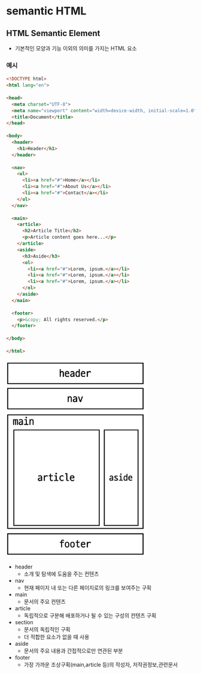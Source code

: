 # semantic HTML

## HTML Semantic Element
- 기본적인 모양과 기능 이외의 의미를 가지는 HTML 요소

### 예시

```html
<!DOCTYPE html>
<html lang="en">

<head>
  <meta charset="UTF-8">
  <meta name="viewport" content="width=device-width, initial-scale=1.0">
  <title>Document</title>
</head>

<body>
  <header>
    <h1>Header</h1>
  </header>

  <nav>
    <ul>
      <li><a href="#">Home</a></li>
      <li><a href="#">About Us</a></li>
      <li><a href="#">Contact</a></li>
    </ul>
  </nav>

  <main>
    <article>
      <h2>Article Title</h2>
      <p>Article content goes here...</p>
    </article>
    <aside>
      <h3>Aside</h3>
      <ol>
        <li><a href="#">Lorem, ipsum.</a></li>
        <li><a href="#">Lorem, ipsum.</a></li>
        <li><a href="#">Lorem, ipsum.</a></li>
      </ol>
    </aside>
  </main>

  <footer>
    <p>&copy; All rights reserved.</p>
  </footer>

</body>

</html>

```

![alt text](img/image.png)

- header
  - 소개 및 탐색에 도움을 주는 컨텐츠
- nav
  - 현재 페이지 내 또는 다른 페이지로의 링크를 보여주는 구획
- main
  - 문서의 주요 컨텐츠
- article
  - 독립적으로 구분해 배포하거나 될 수 있는 구성의 컨텐츠 구획
- section
  - 문서의 독립적인 구획
  - 더 적합한 요소가 없을 때 사용
- aside
  - 문서의 주요 내용과 간접적으로만 연관된 부분
- footer
  - 가장 가까운 조상구획(main,article 등)의 작성자, 저작권정보,관련문서